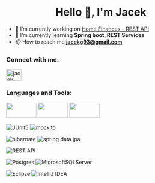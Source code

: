 <h1 align="center">Hello 👋, I'm Jacek</h1>

- 🔭 I’m currently working on [Home Finances - REST API](https://github.com/Jacekg1993/home-finances-api)
- 🌱 I’m currently learning **Spring boot, REST Services**
- 📫 How to reach me **jacekg93@gmail.com**

<h3 align="left">Connect with me:</h3>
<p align="left">
<a href="https://linkedin.com/in/jacek-gos" target="blank"><img align="center" src="https://raw.githubusercontent.com/rahuldkjain/github-profile-readme-generator/master/src/images/icons/Social/linked-in-alt.svg" alt="jacek-gos" height="30" width="40" /></a>
</p>

<h3 align="left">Languages and Tools:</h3>


<img src="https://user-images.githubusercontent.com/46130249/157364838-ab9ccde4-51ac-4d8b-9b4a-a44e541890ef.png" 
width="80px" height="40px" >
<img src="https://user-images.githubusercontent.com/46130249/157364491-4a900728-a063-42f5-a66d-3aee588f1a13.png" 
width="80px" height="40px" >
<img src="https://user-images.githubusercontent.com/46130249/157365216-ee4a9e89-f2dd-4959-9651-2435c2d5768b.png" 
width="80px" height="40px" >
</p>


![JUnit5](https://user-images.githubusercontent.com/46130249/157133699-6ce31671-cd98-463f-8c71-ac47258723e6.png)
![mockito](https://user-images.githubusercontent.com/46130249/157134712-9a913a3a-9493-4ea1-9e1b-dc3f36988d80.png)

</p>

![hibernate](https://user-images.githubusercontent.com/46130249/157136038-a6e751f1-ef9a-41e8-bf04-669c7d9c1a44.png)
![spring data jpa](https://user-images.githubusercontent.com/46130249/157137093-ed24ac18-ce9f-41f4-adf4-124eae3b1733.png)

</p>

![REST API](https://user-images.githubusercontent.com/46130249/157134162-c71820a7-7c03-4c73-b2d3-aa65def199a7.png)

</p>

![Postgres](https://img.shields.io/badge/postgres-%23316192.svg?style=for-the-badge&logo=postgresql&logoColor=white)
![MicrosoftSQLServer](https://img.shields.io/badge/Microsoft%20SQL%20Sever-CC2927?style=for-the-badge&logo=microsoft%20sql%20server&logoColor=white)</p>

![Eclipse](https://img.shields.io/badge/Eclipse-FE7A16.svg?style=for-the-badge&logo=Eclipse&logoColor=white)
![IntelliJ IDEA](https://img.shields.io/badge/IntelliJIDEA-000000.svg?style=for-the-badge&logo=intellij-idea&logoColor=white) </p>
